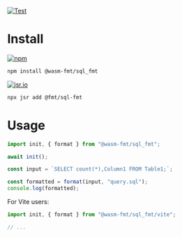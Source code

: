[![Test](https://github.com/wasm-fmt/sql_fmt/actions/workflows/test.yml/badge.svg)](https://github.com/wasm-fmt/sql_fmt/actions/workflows/test.yml)

# Install

[![npm](https://img.shields.io/npm/v/@wasm-fmt/sql_fmt?color=e38c00)](https://www.npmjs.com/package/@wasm-fmt/sql_fmt)

```bash
npm install @wasm-fmt/sql_fmt
```

[![jsr.io](https://jsr.io/badges/@fmt/sql-fmt?color=e38c00)](https://jsr.io/@fmt/sql-fmt)

```bash
npx jsr add @fmt/sql-fmt
```

# Usage

```javascript
import init, { format } from "@wasm-fmt/sql_fmt";

await init();

const input = `SELECT count(*),Column1 FROM Table1;`;

const formatted = format(input, "query.sql");
console.log(formatted);
```

For Vite users:

```JavaScript
import init, { format } from "@wasm-fmt/sql_fmt/vite";

// ...
```
